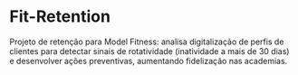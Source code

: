 # Fit-Retention
Projeto de retenção para Model Fitness: analisa digitalização de perfis de clientes para detectar sinais de rotatividade (inatividade a mais de 30 dias) e desenvolver ações preventivas, aumentando fidelização nas academias.
